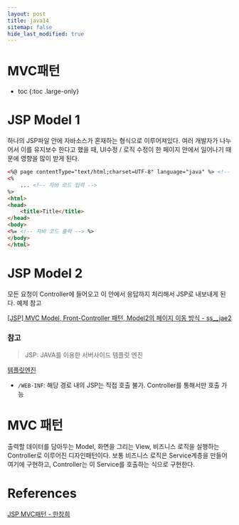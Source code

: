 ```yaml
---
layout: post
title: java14
sitemap: false
hide_last_modified: true
---
```

# MVC패턴

* toc
{:toc .large-only}

# JSP Model 1

하나의 JSP파일 안에 자바소스가 혼재하는 형식으로 이루어져있다.
여러 개발자가 나누어서 이를 유지보수 한다고 했을 때, UI수정 / 로직 수정이 한 페이지 안에서 일어나기 때문에 영향을 많이 받게 된다.

```html
<%@ page contentType="text/html;charset=UTF-8" language="java" %> <!-- JSP 문서임을 명시 -->
<%
    ... <!-- 자바 코드 입력 -->
%>
<html>
<head>
    <title>Title</title>
</head>
<body>
<%= <!-- 자바 코드 출력 --> %>
</body>
</html>
```

# JSP Model 2

모든 요청이 Controller에 들어오고 이 안에서 응답까지 처리해서 JSP로 내보내게 된다.
예제 참고

[[JSP] MVC Model, Front-Controller 패턴, Model2의 페이지 이동 방식 - ss__jae2](https://tadaktadak-it.tistory.com/100)

### 참고

> JSP: JAVA를 이용한 서버사이드 템플릿 엔진

[템플릿엔진](https://seouljoy.github.io/err/2024-02-11-err05/#%EC%84%9C%EB%B2%84-%ED%85%9C%ED%94%8C%EB%A6%BF-%EC%97%94%EC%A7%84ssr-server-side-rendering)

- `/WEB-INF`: 해당 경로 내의 JSP는 직접 호출 불가. Controller를 통해서만 호출 가능

# MVC 패턴

출력할 데이터를 담아두는 Model, 화면을 그리는 View, 비즈니스 로직을 실행하는 Controller로 이루어진 디자인패턴이다.
보통 비즈니스 로직은 Service계층을 만들어 여기에 구현하고, Controller는 이 Service를 호출하는 식으로 구현한다.

# References

[JSP MVC패턴 - 한창희](https://brilliantdevelop.tistory.com/67#%EB%AA%A8%EB%8D%B81%EA%B5%AC%EC%A1%B0%EC%99%80%20%EB%AA%A8%EB%8D%B82%20%EA%B5%AC%EC%A1%B0-1)
